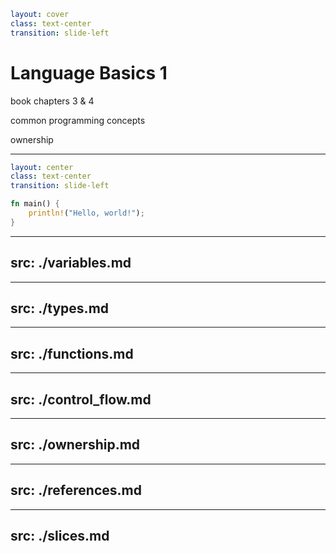 ```yaml
layout: cover
class: text-center
transition: slide-left
```

# Language Basics 1

book chapters 3 & 4

common programming concepts

ownership

<Nr />

---

```yaml
layout: center
class: text-center
transition: slide-left
```

```rust
fn main() {
    println!("Hello, world!");
}
```

<Nr />

---
src: ./variables.md
---

---
src: ./types.md
---

---
src: ./functions.md
---

---
src: ./control_flow.md
---

---
src: ./ownership.md
---

---
src: ./references.md
---

---
src: ./slices.md
---
